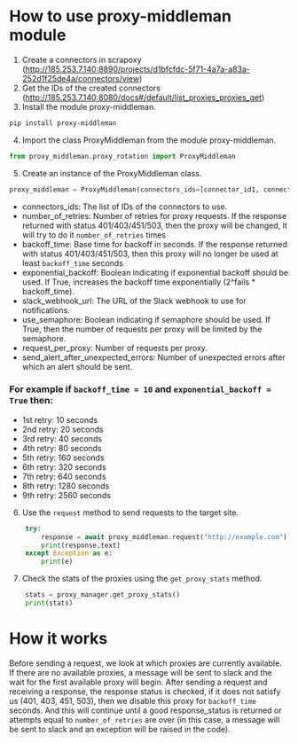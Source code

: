 # How to use proxy-middleman module

1. Create a connectors in scrapoxy (<a>http://185.253.7.140:8890/projects/d1bfcfdc-5f71-4a7a-a83a-252d1f25de4a/connectors/view</a>)
2. Get the IDs of the created connectors (<a>http://185.253.7.140:8080/docs#/default/list_proxies_proxies_get</a>)
3. Install the module proxy-middleman.

```bash
pip install proxy-middleman
```

4. Import the class ProxyMiddleman from the module proxy-middleman.

```python
from proxy_middleman.proxy_rotation import ProxyMiddleman
```

5. Create an instance of the ProxyMiddleman class.

```python
proxy_middleman = ProxyMiddleman(connectors_ids=[connector_id1, connector_id2, connector_id3])
```
- connectors_ids: The list of IDs of the connectors to use.
- number_of_retries: Number of retries for proxy requests. If the response returned with status 401/403/451/503, then the proxy will be changed, it will try to do it `number_of_retries` times
- backoff_time: Base time for backoff in seconds. If the response returned with status 401/403/451/503, then this proxy will no longer be used at least `backoff_time` seconds
- exponential_backoff: Boolean indicating if exponential backoff should be used. If True, increases the backoff time exponentially (2^fails * backoff_time).
- slack_webhook_url: The URL of the Slack webhook to use for notifications.
- use_semaphore: Boolean indicating if semaphore should be used. If True, then the number of requests per proxy will be limited by the semaphore.
- request_per_proxy: Number of requests per proxy.
- send_alert_after_unexpected_errors: Number of unexpected errors after which an alert should be sent.


### For example if `backoff_time = 10` and `exponential_backoff = True` then:
- 1st retry: 10 seconds
- 2nd retry: 20 seconds
- 3rd retry: 40 seconds
- 4th retry: 80 seconds
- 5th retry: 160 seconds
- 6th retry: 320 seconds
- 7th retry: 640 seconds
- 8th retry: 1280 seconds
- 9th retry: 2560 seconds

6. Use the `request` method to send requests to the target site.

```python
    try:
        response = await proxy_middleman.request("http://example.com")
        print(response.text)
    except Exception as e:
        print(e)
```
7. Check the stats of the proxies using the `get_proxy_stats` method.

```python
    stats = proxy_manager.get_proxy_stats()
    print(stats)
```

# How it works

Before sending a request, we look at which proxies are currently available. If there are no available proxies, a message will be sent to slack and the wait for the first available proxy will begin. After sending a request and receiving a response, the response status is checked, if it does not satisfy us (401, 403, 451, 503), then we disable this proxy for `backoff_time` seconds. And this will continue until a good response_status is returned or attempts equal to `number_of_retries` are over (in this case, a message will be sent to slack and an exception will be raised in the code).